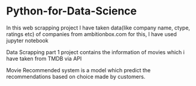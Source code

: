 # Python-for-Data-Science
In this web scrapping project 
I have taken data(like company name, ctype, ratings etc) of companies from ambitionbox.com
for this, I have used jupyter notebook

Data Scrapping part 1 project contains 
the information of movies which i have taken from TMDB via API

Movie Recommended system is a model which predict the recommendations based on choice made by customers.
